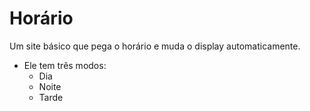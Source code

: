 # Horário
Um site básico que pega o horário e muda o display automaticamente.
- Ele tem três modos:
  - Dia
  - Noite
  - Tarde
